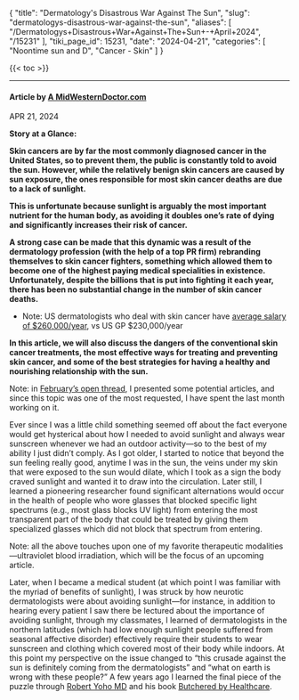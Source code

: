 {
  "title": "Dermatology's Disastrous War Against The Sun",
  "slug": "dermatologys-disastrous-war-against-the-sun",
  "aliases": [
    "/Dermatologys+Disastrous+War+Against+The+Sun+-+April+2024",
    "/15231"
  ],
  "tiki_page_id": 15231,
  "date": "2024-04-21",
  "categories": [
    "Noontime sun and D",
    "Cancer - Skin"
  ]
}

{{< toc >}}

---

#### Article by [A MidWesternDoctor.com](https://www.midwesterndoctor.com/p/dermatologys-disastrous-war-against?utm_campaign=email-post&r=ofo3r&utm_source=substack&utm_medium=email)

APR 21, 2024

 **Story at a Glance:** 

 **Skin cancers are by far the most commonly diagnosed cancer in the United States, so to prevent them, the public is constantly told to avoid the sun. However, while the relatively benign skin cancers are caused by sun exposure, the ones responsible for most skin cancer deaths are due to a lack of sunlight.** 

 **This is unfortunate because sunlight is arguably the most important nutrient for the human body, as avoiding it doubles one’s rate of dying and significantly increases their risk of cancer.** 

 **A strong case can be made that this dynamic was a result of the dermatology profession (with the help of a top PR firm) rebranding themselves to skin cancer fighters, something which allowed them to become one of the highest paying medical specialities in existence. Unfortunately, despite the billions that is put into fighting it each year, there has been no substantial change in the number of skin cancer deaths.** 

* Note: US dermatologists who deal with skin cancer have [average salary of $260,000/year](https://www.perplexity.ai/search/Do-ermatologists-dealing-6V75noJMRFe3HA.PHHLS8w), vs  US GP $230,000/year

 **In this article, we will also discuss the dangers of the conventional skin cancer treatments, the most effective ways for treating and preventing skin cancer, and some of the best strategies for having a healthy and nourishing relationship with the sun.** 

Note: in [February’s open thread](https://www.midwesterndoctor.com/p/the-year-in-review-and-my-gratitude), I presented some potential articles, and since this topic was one of the most requested, I have spent the last month working on it.

Ever since I was a little child something seemed off about the fact everyone would get hysterical about how I needed to avoid sunlight and always wear sunscreen whenever we had an outdoor activity—so to the best of my ability I just didn’t comply. As I got older, I started to notice that beyond the sun feeling really good, anytime I was in the sun, the veins under my skin that were exposed to the sun would dilate, which I took as a sign the body craved sunlight and wanted it to draw into the circulation. Later still, I learned a pioneering researcher found significant alternations would occur in the health of people who wore glasses that blocked specific light spectrums (e.g., most glass blocks UV light) from entering the most transparent part of the body that could be treated by giving them specialized glasses which did not block that spectrum from entering.

Note: all the above touches upon one of my favorite therapeutic modalities—ultraviolet blood irradiation, which will be the focus of an upcoming article.

Later, when I became a medical student (at which point I was familiar with the myriad of benefits of sunlight), I was struck by how neurotic dermatologists were about avoiding sunlight—for instance, in addition to hearing every patient I saw there be lectured about the importance of avoiding sunlight, through my classmates, I learned of dermatologists in the northern latitudes (which had low enough sunlight people suffered from seasonal affective disorder) effectively require their students to wear sunscreen and clothing which covered most of their body while indoors. At this point my perspective on the issue changed to “this crusade against the sun is definitely coming from the dermatologists” and “what on earth is wrong with these people?” A few years ago I learned the final piece of the puzzle through [Robert Yoho MD](https://robertyoho.substack.com/) and his book [Butchered by Healthcare](https://www.amazon.com/Butchered-Healthcare-Robert-Yoho-MD/dp/1735485756).
